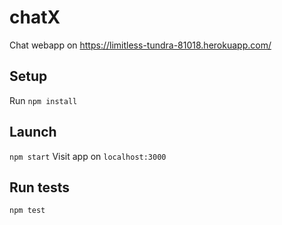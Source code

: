 # chatX
Chat webapp on https://limitless-tundra-81018.herokuapp.com/

## Setup
Run `npm install`

## Launch
`npm start`
Visit app on `localhost:3000`

## Run tests
`npm test`